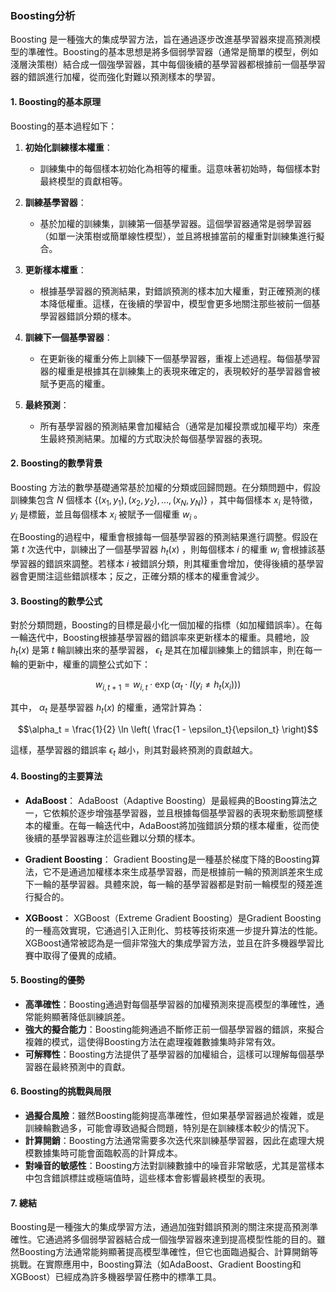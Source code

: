 ### Boosting分析

Boosting 是一種強大的集成學習方法，旨在通過逐步改進基學習器來提高預測模型的準確性。Boosting的基本思想是將多個弱學習器（通常是簡單的模型，例如淺層決策樹）結合成一個強學習器，其中每個後續的基學習器都根據前一個基學習器的錯誤進行加權，從而強化對難以預測樣本的學習。

#### 1. **Boosting的基本原理**

Boosting的基本過程如下：

1. **初始化訓練樣本權重**：
   - 訓練集中的每個樣本初始化為相等的權重。這意味著初始時，每個樣本對最終模型的貢獻相等。

2. **訓練基學習器**：
   - 基於加權的訓練集，訓練第一個基學習器。這個學習器通常是弱學習器（如單一決策樹或簡單線性模型），並且將根據當前的權重對訓練集進行擬合。

3. **更新樣本權重**：
   - 根據基學習器的預測結果，對錯誤預測的樣本加大權重，對正確預測的樣本降低權重。這樣，在後續的學習中，模型會更多地關注那些被前一個基學習器錯誤分類的樣本。

4. **訓練下一個基學習器**：
   - 在更新後的權重分佈上訓練下一個基學習器，重複上述過程。每個基學習器的權重是根據其在訓練集上的表現來確定的，表現較好的基學習器會被賦予更高的權重。

5. **最終預測**：
   - 所有基學習器的預測結果會加權結合（通常是加權投票或加權平均）來產生最終預測結果。加權的方式取決於每個基學習器的表現。

#### 2. **Boosting的數學背景**

Boosting 方法的數學基礎通常基於加權的分類或回歸問題。在分類問題中，假設訓練集包含  $`N`$  個樣本  $`\{(x_1, y_1), (x_2, y_2), ..., (x_N, y_N)\}`$ ，其中每個樣本  $`x_i`$  是特徵， $`y_i`$  是標籤，並且每個樣本  $`x_i`$  被賦予一個權重  $`w_i`$  。

在Boosting的過程中，權重會根據每一個基學習器的預測結果進行調整。假設在第  $`t`$  次迭代中，訓練出了一個基學習器  $`h_t(x)`$ ，則每個樣本  $`i`$  的權重  $`w_i`$  會根據該基學習器的錯誤來調整。若樣本  $`i`$  被錯誤分類，則其權重會增加，使得後續的基學習器會更關注這些錯誤樣本；反之，正確分類的樣本的權重會減少。

#### 3. **Boosting的數學公式**

對於分類問題，Boosting的目標是最小化一個加權的指標（如加權錯誤率）。在每一輪迭代中，Boosting根據基學習器的錯誤率來更新樣本的權重。具體地，設  $`h_t(x)`$  是第  $`t`$  輪訓練出來的基學習器， $`\epsilon_t`$  是其在加權訓練集上的錯誤率，則在每一輪的更新中，權重的調整公式如下：


```math
w_{i,t+1} = w_{i,t} \cdot \exp(\alpha_t \cdot I(y_i \neq h_t(x_i)))
```


其中， $`\alpha_t`$  是基學習器  $`h_t(x)`$  的權重，通常計算為：


```math
\alpha_t = \frac{1}{2} \ln \left( \frac{1 - \epsilon_t}{\epsilon_t} \right)
```


這樣，基學習器的錯誤率  $`\epsilon_t`$  越小，則其對最終預測的貢獻越大。

#### 4. **Boosting的主要算法**

- **AdaBoost**：
  AdaBoost（Adaptive Boosting）是最經典的Boosting算法之一，它依賴於逐步增強基學習器，並且根據每個基學習器的表現來動態調整樣本的權重。在每一輪迭代中，AdaBoost將加強錯誤分類的樣本權重，從而使後續的基學習器專注於這些難以分類的樣本。

- **Gradient Boosting**：
  Gradient Boosting是一種基於梯度下降的Boosting算法，它不是通過加權樣本來生成基學習器，而是根據前一輪的預測誤差來生成下一輪的基學習器。具體來說，每一輪的基學習器都是對前一輪模型的殘差進行擬合的。

- **XGBoost**：
  XGBoost（Extreme Gradient Boosting）是Gradient Boosting的一種高效實現，它通過引入正則化、剪枝等技術來進一步提升算法的性能。XGBoost通常被認為是一個非常強大的集成學習方法，並且在許多機器學習比賽中取得了優異的成績。

#### 5. **Boosting的優勢**

- **高準確性**：Boosting通過對每個基學習器的加權預測來提高模型的準確性，通常能夠顯著降低訓練誤差。
- **強大的擬合能力**：Boosting能夠通過不斷修正前一個基學習器的錯誤，來擬合複雜的模式，這使得Boosting方法在處理複雜數據集時非常有效。
- **可解釋性**：Boosting方法提供了基學習器的加權組合，這樣可以理解每個基學習器在最終預測中的貢獻。

#### 6. **Boosting的挑戰與局限**

- **過擬合風險**：雖然Boosting能夠提高準確性，但如果基學習器過於複雜，或是訓練輪數過多，可能會導致過擬合問題，特別是在訓練樣本較少的情況下。
- **計算開銷**：Boosting方法通常需要多次迭代來訓練基學習器，因此在處理大規模數據集時可能會面臨較高的計算成本。
- **對噪音的敏感性**：Boosting方法對訓練數據中的噪音非常敏感，尤其是當樣本中包含錯誤標註或極端值時，這些樣本會影響最終模型的表現。

#### 7. **總結**

Boosting是一種強大的集成學習方法，通過加強對錯誤預測的關注來提高預測準確性。它通過將多個弱學習器結合成一個強學習器來達到提高模型性能的目的。雖然Boosting方法通常能夠顯著提高模型準確性，但它也面臨過擬合、計算開銷等挑戰。在實際應用中，Boosting算法（如AdaBoost、Gradient Boosting和XGBoost）已經成為許多機器學習任務中的標準工具。